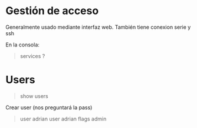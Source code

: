 # Gestión de acceso
Generalmente usado mediante interfaz web.
También tiene conexion serie y ssh

En la consola:
> services ?


# Users
> show users

Crear user (nos preguntará la pass)
> user adrian
> user adrian flags admin


